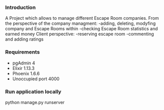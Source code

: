 ### Introduction ###

A Project which allows to manage different Escape Room companies.
From the perspective of the company managment:
-adding, deleting, modyfing company and Escape Rooms within
-checking Escape Room statistics and earned money
Client perspective:
-reserving escape room
-commenting and adding ratings

### Requirements ###

* pgAdmin 4
* Elixir 1.13.3
* Phoenix 1.6.6
* Unoccupied port 4000

### Run application locally ###

python manage.py runserver 
